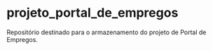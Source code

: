 # projeto_portal_de_empregos
Repositório destinado para o armazenamento do projeto de Portal de Empregos.
